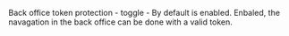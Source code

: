 Back office token protection - toggle - By default is enabled. Enbaled, the navagation in the back office can be done with a valid token.
